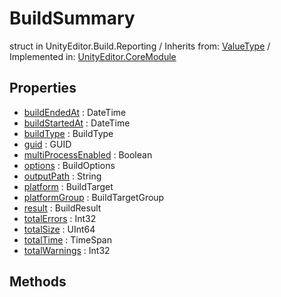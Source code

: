 # BuildSummary
struct in UnityEditor.Build.Reporting
 / Inherits from: <a href="https://docs.unity3d.com/6000.0/Documentation/ScriptReference/ValueType.html">ValueType</a> / Implemented in: <a href="https://docs.unity3d.com/6000.0/Documentation/ScriptReference/UnityEditor.CoreModule.html">UnityEditor.CoreModule</a>

## Properties
- <a href="https://docs.unity3d.com/6000.0/Documentation/ScriptReference/BuildSummary-buildEndedAt.html">buildEndedAt</a> : DateTime
- <a href="https://docs.unity3d.com/6000.0/Documentation/ScriptReference/BuildSummary-buildStartedAt.html">buildStartedAt</a> : DateTime
- <a href="https://docs.unity3d.com/6000.0/Documentation/ScriptReference/BuildSummary-buildType.html">buildType</a> : BuildType
- <a href="https://docs.unity3d.com/6000.0/Documentation/ScriptReference/BuildSummary-guid.html">guid</a> : GUID
- <a href="https://docs.unity3d.com/6000.0/Documentation/ScriptReference/BuildSummary-multiProcessEnabled.html">multiProcessEnabled</a> : Boolean
- <a href="https://docs.unity3d.com/6000.0/Documentation/ScriptReference/BuildSummary-options.html">options</a> : BuildOptions
- <a href="https://docs.unity3d.com/6000.0/Documentation/ScriptReference/BuildSummary-outputPath.html">outputPath</a> : String
- <a href="https://docs.unity3d.com/6000.0/Documentation/ScriptReference/BuildSummary-platform.html">platform</a> : BuildTarget
- <a href="https://docs.unity3d.com/6000.0/Documentation/ScriptReference/BuildSummary-platformGroup.html">platformGroup</a> : BuildTargetGroup
- <a href="https://docs.unity3d.com/6000.0/Documentation/ScriptReference/BuildSummary-result.html">result</a> : BuildResult
- <a href="https://docs.unity3d.com/6000.0/Documentation/ScriptReference/BuildSummary-totalErrors.html">totalErrors</a> : Int32
- <a href="https://docs.unity3d.com/6000.0/Documentation/ScriptReference/BuildSummary-totalSize.html">totalSize</a> : UInt64
- <a href="https://docs.unity3d.com/6000.0/Documentation/ScriptReference/BuildSummary-totalTime.html">totalTime</a> : TimeSpan
- <a href="https://docs.unity3d.com/6000.0/Documentation/ScriptReference/BuildSummary-totalWarnings.html">totalWarnings</a> : Int32

## Methods
